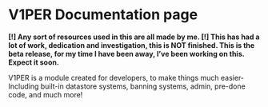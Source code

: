 # V1PER Documentation page

**[!] Any sort of resources used in this are all made by me.
[!] This has had a lot of work, dedication and investigation, this is NOT finished. This is the beta release, for my time I have been away, I’ve been working on this. Expect it soon.**

V1PER is a module created for developers, to make things much easier- Including built-in datastore systems, banning systems, admin, pre-done code, and much more!
